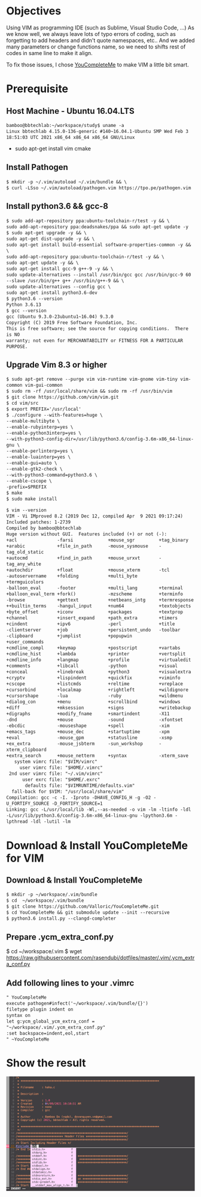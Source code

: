 # Objectives
Using VIM as programming IDE (such as Sublime, Visual Studio Code, ...)
As we know well, we always leave lots of typo errors of coding, such as forgetting to add headers and didn't quote namespaces, etc.. And we added many parameters or change functions name, so we need to shifts rest of codes in same line to make it align.

To fix those issues, I chose [YouCompleteMe](https://github.com/ycm-core/YouCompleteMe/blob/master/README.md) to make VIM a little bit smart.

# Prerequisite 
## Host Machine - Ubuntu 16.04.LTS
```
bamboo@bbtechlab:~/workspace/study$ uname -a
Linux bbtechlab 4.15.0-136-generic #140~16.04.1-Ubuntu SMP Wed Feb 3 18:51:03 UTC 2021 x86_64 x86_64 x86_64 GNU/Linux
```
* sudo apt-get install vim cmake

## Install Pathogen
```
$ mkdir -p ~/.vim/autoload ~/.vim/bundle && \
$ curl -LSso ~/.vim/autoload/pathogen.vim https://tpo.pe/pathogen.vim
```
## Install python3.6 && gcc-8
```
$ sudo add-apt-repository ppa:ubuntu-toolchain-r/test -y && \
sudo add-apt-repository ppa:deadsnakes/ppa && sudo apt-get update -y
$ sudo apt-get upgrade -y && \
sudo apt-get dist-upgrade -y && \
sudo apt-get install build-essential software-properties-common -y && \
sudo add-apt-repository ppa:ubuntu-toolchain-r/test -y && \
sudo apt-get update -y && \
sudo apt-get install gcc-9 g++-9 -y && \
sudo update-alternatives --install /usr/bin/gcc gcc /usr/bin/gcc-9 60 --slave /usr/bin/g++ g++ /usr/bin/g++-9 && \
sudo update-alternatives --config gcc \
sudo apt-get install python3.6-dev
$ python3.6 --version
Python 3.6.13
$ gcc --version
gcc (Ubuntu 9.3.0-23ubuntu1~16.04) 9.3.0
Copyright (C) 2019 Free Software Foundation, Inc.
This is free software; see the source for copying conditions.  There is NO
warranty; not even for MERCHANTABILITY or FITNESS FOR A PARTICULAR PURPOSE. 
```
## Upgrade Vim 8.3 or higher
```
$ sudo apt-get remove --purge vim vim-runtime vim-gnome vim-tiny vim-common vim-gui-common
$ sudo rm -rf /usr/local/share/vim && sudo rm -rf /usr/bin/vim
$ git clone https://github.com/vim/vim.git
$ cd vim/src 
$ export PREFIX='/usr/local'
$ ./configure --with-features=huge \
--enable-multibyte \
--enable-rubyinterp=yes \
--enable-python3interp=yes \
--with-python3-config-dir=/usr/lib/python3.6/config-3.6m-x86_64-linux-gnu \
--enable-perlinterp=yes \
--enable-luainterp=yes \
--enable-gui=auto \
--enable-gtk2-check \
--with-python3-command=python3.6 \
--enable-cscope \
-prefix=$PREFIX
$ make
$ sudo make install
```
```
$ vim --version
VIM - Vi IMproved 8.2 (2019 Dec 12, compiled Apr  9 2021 09:17:24)
Included patches: 1-2739
Compiled by bamboo@bbtechlab
Huge version without GUI.  Features included (+) or not (-):
+acl               -farsi             +mouse_sgr         +tag_binary
+arabic            +file_in_path      -mouse_sysmouse    -tag_old_static
+autocmd           +find_in_path      +mouse_urxvt       -tag_any_white
+autochdir         +float             +mouse_xterm       -tcl
-autoservername    +folding           +multi_byte        +termguicolors
-balloon_eval      -footer            +multi_lang        +terminal
+balloon_eval_term +fork()            -mzscheme          +terminfo
-browse            +gettext           +netbeans_intg     +termresponse
++builtin_terms    -hangul_input      +num64             +textobjects
+byte_offset       +iconv             +packages          +textprop
+channel           +insert_expand     +path_extra        +timers
+cindent           +ipv6              -perl              +title
-clientserver      +job               +persistent_undo   -toolbar
-clipboard         +jumplist          +popupwin          +user_commands
+cmdline_compl     +keymap            +postscript        +vartabs
+cmdline_hist      +lambda            +printer           +vertsplit
+cmdline_info      +langmap           +profile           +virtualedit
+comments          +libcall           -python            +visual
+conceal           +linebreak         +python3           +visualextra
+cryptv            +lispindent        +quickfix          +viminfo
+cscope            +listcmds          +reltime           +vreplace
+cursorbind        +localmap          +rightleft         +wildignore
+cursorshape       -lua               -ruby              +wildmenu
+dialog_con        +menu              +scrollbind        +windows
+diff              +mksession         +signs             +writebackup
+digraphs          +modify_fname      +smartindent       -X11
-dnd               +mouse             -sound             -xfontset
-ebcdic            -mouseshape        +spell             -xim
+emacs_tags        +mouse_dec         +startuptime       -xpm
+eval              -mouse_gpm         +statusline        -xsmp
+ex_extra          -mouse_jsbterm     -sun_workshop      -xterm_clipboard
+extra_search      +mouse_netterm     +syntax            -xterm_save
   system vimrc file: "$VIM/vimrc"
     user vimrc file: "$HOME/.vimrc"
 2nd user vimrc file: "~/.vim/vimrc"
      user exrc file: "$HOME/.exrc"
       defaults file: "$VIMRUNTIME/defaults.vim"
  fall-back for $VIM: "/usr/local/share/vim"
Compilation: gcc -c -I. -Iproto -DHAVE_CONFIG_H -g -O2 -U_FORTIFY_SOURCE -D_FORTIFY_SOURCE=1 
Linking: gcc -L/usr/local/lib -Wl,--as-needed -o vim -lm -ltinfo -ldl -L/usr/lib/python3.6/config-3.6m-x86_64-linux-gnu -lpython3.6m -lpthread -ldl -lutil -lm 
```
# Download & Install YouCompleteMe for VIM
## Download & Install YouCompleteMe
```
$ mkdir -p ~/workspace/.vim/bundle
$ cd  ~/workspace/.vim/bundle
$ git clone https://github.com/Valloric/YouCompleteMe.git
$ cd YouCompleteMe && git submodule update --init --recursive
$ python3.6 install.py --clangd-completer
```
## Prepare .ycm_extra_conf.py 
$ cd ~/workspace/.vim
$ wget  https://raw.githubusercontent.com/rasendubi/dotfiles/master/.vim/.ycm_extra_conf.py

## Add following lines to your .vimrc
```
" YouCompleteMe
execute pathogen#infect('~/workspace/.vim/bundle/{}')
filetype plugin indent on
syntax on
let g:ycm_global_ycm_extra_conf = "~/workspace/.vim/.ycm_extra_conf.py"
:set backspace=indent,eol,start
" ~YouCompleteMe
```
# Show the result
![YouCompleteMe](YouCompleteMe.png)

